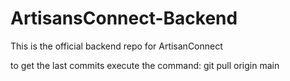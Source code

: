 # ArtisansConnect-Backend
This is the official backend repo for ArtisanConnect

to get the last commits execute the command:
git pull origin main
